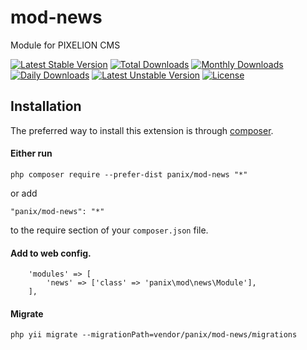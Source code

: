 # mod-news

Module for PIXELION CMS

[![Latest Stable Version](https://poser.pugx.org/panix/mod-news/v/stable)](https://packagist.org/packages/panix/mod-news) [![Total Downloads](https://poser.pugx.org/panix/mod-pages/downloads)](https://packagist.org/packages/panix/mod-pages) [![Monthly Downloads](https://poser.pugx.org/panix/mod-pages/d/monthly)](https://packagist.org/packages/panix/mod-pages) [![Daily Downloads](https://poser.pugx.org/panix/mod-pages/d/daily)](https://packagist.org/packages/panix/mod-pages) [![Latest Unstable Version](https://poser.pugx.org/panix/mod-pages/v/unstable)](https://packagist.org/packages/panix/mod-pages) [![License](https://poser.pugx.org/panix/mod-pages/license)](https://packagist.org/packages/panix/mod-pages)


## Installation

The preferred way to install this extension is through [composer](http://getcomposer.org/download/).

#### Either run

```
php composer require --prefer-dist panix/mod-news "*"
```

or add

```
"panix/mod-news": "*"
```

to the require section of your `composer.json` file.


#### Add to web config.
```
    'modules' => [
        'news' => ['class' => 'panix\mod\news\Module'],
    ],
```
#### Migrate
```
php yii migrate --migrationPath=vendor/panix/mod-news/migrations
```
